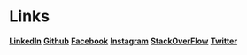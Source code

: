 # Links

__[LinkedIn](https://www.linkedin.com/in/duoquote)__ __[Github](https://github.com/Duoquote/)__ __[Facebook](https://fb.me/duoquote)__ __[Instagram](https://instagram.com/Duoquote)__ __[StackOverFlow](https://stackoverflow.com/story/duoquote)__ __[Twitter](https://twitter.com/duoquotee)__

